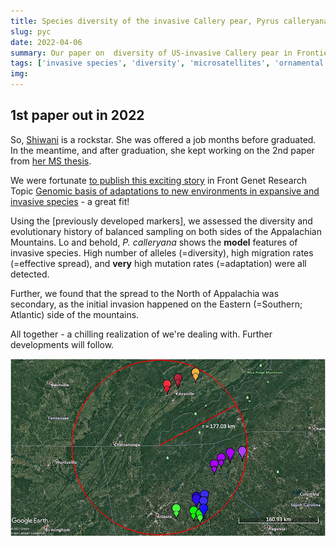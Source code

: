 ```yaml
---
title: Species diversity of the invasive Callery pear, Pyrus calleryana, part 2 - Fine Scale in SE USA
slug: pyc
date: 2022-04-06
summary: Our paper on  diversity of US-invasive Callery pear in Frontiers in Genetics.
tags: ['invasive species', 'diversity', 'microsatellites', 'ornamental escapes']
img:
---
```


## 1st paper out in 2022

So, [Shiwani](/projects/asian-callery-pear/) is a rockstar. She was offered a job months before graduated. In the meantime, and after graduation, she kept working on the 2nd paper from [her MS thesis](https://trace.tennessee.edu/utk_gradthes/6127/).

We were fortunate [to publish this exciting story](https://www.frontiersin.org/articles/10.3389/fgene.2022.861398/full) in Front Genet Research Topic [Genomic basis of adaptations to new environments in expansive and invasive species](https://www.frontiersin.org/research-topics/22532/genomic-basis-of-adaptations-to-new-environments-in-expansive-and-invasive-species#articles) - a great fit!

Using the [previously developed markers], we assessed the diversity and evolutionary history of balanced sampling on both sides of the Appalachian Mountains. Lo and behold, _P. calleryana_ shows the **model** features of invasive species. High number of alleles (=diversity), high migration rates (=effective spread), and **very** high mutation rates (=adaptation) were all detected.

Further, we found that the spread to the North of Appalachia was secondary, as the initial invasion happened on the Eastern (=Southern; Atlantic) side of the mountains.

All together - a chilling realization of we're dealing with. Further developments will follow.

![published](./map.jpg "Sampled escape populations of P.calleryana")
